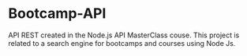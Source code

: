 # Bootcamp-API
API REST created in the Node.js API MasterClass couse. This project is related to a search engine for bootcamps and courses using Node Js.
